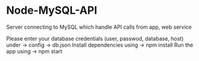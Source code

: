 # Node-MySQL-API
Server connecting to MySQL which handle API calls from app, web service

Please enter your database credentials (user, passwod, database, host) under -> config -> db.json
Install dependencies using -> npm install
Run the app using -> npm start 
